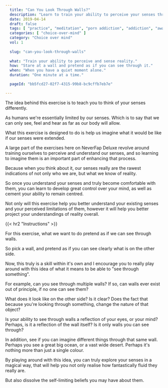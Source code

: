 ```yaml
---
  title: "Can You Look Through Walls?"
  description: "Learn to train your ability to perceive your senses through visual imagination."
  date: 2019-04-14
  draft: false
  tags: [ "practice", "meditation", "porn addiction", "addiction", "awareness", "awareness exercises", "perspective", "nofap", "neverfap", "neverfap deluxe" ]
  categories: [ "choice-over-mind" ]
  category: "Choice over mind"
  vol: 1
  
  slug: "can-you-look-through-walls"
  
  what: "Train your ability to perceive and sense reality."
  how: "Stare at a wall and pretend as if you can see through it."
  when: "When you have a quiet moment alone."
  duration: "One minute at a time."

  pageId: "bb5fcd27-02f7-4315-99b8-bc9cffb7eb7e"

---
```


<!-- Very Happy With Edit -->

<!-- TODO: Maybe do similar exercises with other senses (hearing etc, about enhancing them etc.)  -->

The idea behind this exercise is to teach you to think of your senses differently.

As humans we're essentially limited by our senses. Which is to say that we can only see, feel and hear as far as our body will allow. 

What this exercise is designed to do is help us imagine what it would be like if our senses were extended.

A large part of the exercises here on NeverFap Deluxe revolve around training ourselves to perceive and understand our senses, and so learning to imagine them is an important part of enhancing that process.

Because when you think about it, our senses really are the rawest indications of not only who we are, but what we know of reality.

So once you understand your senses and truly become comfortable with them, you can learn to develop great control over your mind, as well as cement your ability to remain centred. 

Not only will this exercise help you better understand your existing senses and your perceived limitations of them, however it will help you better project your understandings of reality overall.


{{< hr2 "Instructions" >}}


For this exercise, what we want to do pretend as if we can see through walls. 

So pick a wall, and pretend as if you can see clearly what is on the other side. 

Now, this truly is a skill within it's own and I encourage you to really play around with this idea of what it means to be able to "see through something".

For example, can you see through multiple walls? If so, can walls ever exist out of principle, if no one can see them?

What does it look like on the other side? Is it clear? Does the fact that because you're looking through something, change the nature of that object?

Is your ability to see through walls a reflection of your eyes, or your mind? Perhaps, is it a reflection of the wall itself? Is it only walls you can see through?

In addition, see if you can imagine different things through that same wall. Perhaps you see a great big ocean, or a vast wide desert. Perhaps it's nothing more than just a single colour.

By playing around with this idea, you can truly explore your senses in a magical way, that will help you not only realise how fantastically fluid they really are.

But also dissolve the self-limiting beliefs you may have about them.


<!-- 
{{< hr2 "Additional Resources" >}}  -->

<!-- maybe link to other  -->


